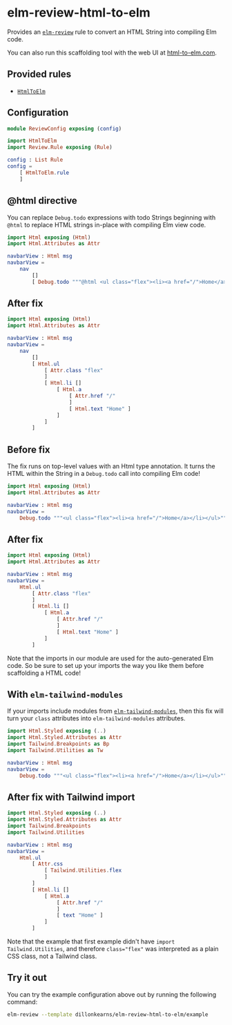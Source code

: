 # elm-review-html-to-elm

Provides an [`elm-review`](https://package.elm-lang.org/packages/jfmengels/elm-review/latest/) rule to convert an HTML String into compiling Elm code.

You can also run this scaffolding tool with the web UI at [html-to-elm.com](https://html-to-elm.com/).


## Provided rules

- [`HtmlToElm`](https://package.elm-lang.org/packages/dillonkearns/elm-review-html-to-elm/1.0.4/HtmlToElm)


## Configuration

```elm
module ReviewConfig exposing (config)

import HtmlToElm
import Review.Rule exposing (Rule)

config : List Rule
config =
    [ HtmlToElm.rule
    ]
```

## @html directive

You can replace `Debug.todo` expressions with todo Strings beginning with `@html` to replace HTML strings in-place with
compiling Elm view code.

```elm
import Html exposing (Html)
import Html.Attributes as Attr

navbarView : Html msg
navbarView =
    nav
        []
        [ Debug.todo """@html <ul class="flex"><li><a href="/">Home</a></li></ul>""" ]
```


## After fix

```elm
import Html exposing (Html)
import Html.Attributes as Attr

navbarView : Html msg
navbarView =
    nav 
        []
        [ Html.ul
            [ Attr.class "flex"
            ]
            [ Html.li []
                [ Html.a
                    [ Attr.href "/"
                    ]
                    [ Html.text "Home" ]
                ]
            ]
        ]
```



## Before fix

The fix runs on top-level values with an Html type annotation. It turns the HTML within the String
in a `Debug.todo` call into compiling Elm code!

```elm
import Html exposing (Html)
import Html.Attributes as Attr

navbarView : Html msg
navbarView =
    Debug.todo """<ul class="flex"><li><a href="/">Home</a></li></ul>"""
```


## After fix

```elm
import Html exposing (Html)
import Html.Attributes as Attr

navbarView : Html msg
navbarView =
    Html.ul
        [ Attr.class "flex"
        ]
        [ Html.li []
            [ Html.a
                [ Attr.href "/"
                ]
                [ Html.text "Home" ]
            ]
        ]
```

Note that the imports in our module are used for the auto-generated Elm code.
So be sure to set up your imports the way you like them before scaffolding a HTML code!


## With `elm-tailwind-modules`

If your imports include modules from [`elm-tailwind-modules`](https://github.com/matheus23/elm-tailwind-modules),
then this fix will turn your `class` attributes into `elm-tailwind-modules` attributes.

```elm
import Html.Styled exposing (..)
import Html.Styled.Attributes as Attr
import Tailwind.Breakpoints as Bp
import Tailwind.Utilities as Tw

navbarView : Html msg
navbarView =
    Debug.todo """<ul class="flex"><li><a href="/">Home</a></li></ul>"""
```

## After fix with Tailwind import

```elm
import Html.Styled exposing (..)
import Html.Styled.Attributes as Attr
import Tailwind.Breakpoints
import Tailwind.Utilities

navbarView : Html msg
navbarView =
    Html.ul
        [ Attr.css
            [ Tailwind.Utilities.flex
            ]
        ]
        [ Html.li []
            [ Html.a
                [ Attr.href "/"
                ]
                [ text "Home" ]
            ]
        ]
```

Note that the example that first example didn't have `import Tailwind.Utilities`, and therefore `class="flex"` was
interpreted as a plain CSS class, not a Tailwind class.



## Try it out

You can try the example configuration above out by running the following command:

```bash
elm-review --template dillonkearns/elm-review-html-to-elm/example
```
